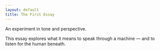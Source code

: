 ```yaml
---
layout: default
title: The First Essay
---
```


An experiment in tone and perspective.

This essay explores what it means to speak through a machine — and to listen for the human beneath.
